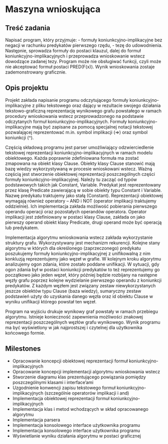 # Maszyna wnioskująca

## Treść zadania

Napisać program, który przyjmuje: - formuły koniunkcyjno-implikacyjne bez negacji w rachunku predykatów pierwszego rzędu, - tezę do udowodnienia. Następnie, sprowadza formuły do postaci klauzul, dalej do formuł koniunkcyjno-implikacyjnych i przeprowadza wnioskowanie wstecz dowodzące zadanej tezy. Program może nie obsługiwać funkcji, czyli może nie akceptować formuł postaci PRED(F(x)). Wynik wnioskowania zostaje zademonstrowany graficznie.

## Opis projektu

Projekt zakłada napisanie programu odczytującego formuły koniunkcyjno-implikacyjne z pliku tekstowego oraz dający w rezultacie swojego działania tekstowo-graficzną reprezentację wynikowego grafu powstałego w ramach procedury wnioskowania wstecz przeprowadzonego na podstawie odczytanych formuł koniunkcyjno-implikacyjnych. Formuły koniunkcyjno-implikacyjne mają być zapisane za pomocą specjalnej notacji tekstowej pozwalającej reprezentować m.in. symbol implikacji (=>) oraz symbol koniunkcji (^).

Częścią składową programu jest parser umożliwiający odzwierciedlenie tekstowej reprezentacji koniunkcyjno-implikacyjnych w ramach modelu obiektowego. Każda poprawnie zdefiniowana formuła ma zostać zmapowana na obiekt klasy Clause. Obiekty klasy Clause stanowić mają bazę wiedzy wykorzystywaną w procesie wnioskowani wstecz.
Ważną częścią jest stworzenie obiektowej reprezentacji poszczególnych części formuły koniunkcyjno-implikacyjnej. Należy tu zacząć od typów podstawowych takich jak Constant, Variable. Predykat jest reprezentowany przez klasę Predicate zawierającą w sobie obiekty typu Constant i Variable. Nazwę predykatu traktujemy jako stałą (Constant).
Reprezentacji obiektowej wymagają również operatory – AND i NOT (operator implikacji traktujemy oddzielnie). Ich implementacja zakłada możliwość pobierania pierwszego operandu operacji oraz pozostałych operandów operatora. Operator implikacji jest zdefiniowany w postaci klasy Clause, zakłada on jako pierwszy operand obiekt klasy Predicate, drugi operand może być operacją lub predykatem.

Implementacja algorytmu wnioskowania wstecz zakłada wykorzystanie struktury grafu. Wykorzystywany jest mechanizm rekurencji. Kolejne stany algorytmu w których dla określonego (zaprzeczonego) predykatu poszukujemy formuły koniunkcyjno-implikacyjnej z unifikowalną z nim konkluzją reprezentujemy jako węzeł w grafie. W kolejnym kroku algorytmu analizujemy ogon zdania, które zostało poddane unifikacji. W sytuacji, gdy ogon zdania był w postaci koniunkcji predykatów to też reprezentujemy go początkowo jako jeden węzeł, który później będzie rozbijany na następne węzły grafu poprzez kolejne wydzielanie pierwszego operandu z koniunkcji predykatów. Z każdym węzłem jest związany zestaw niewykorzystanych jeszcze obiektów typu Clause (baza wiedzy), sumaryczny zestaw podstawień użyty do uzyskania danego węzła oraz id obiektu Clause w wyniku unifikacji którego powstał ten węzeł.

Program na wyjściu drukuje wynikowy graf powstały w ramach przebiegu algorytmu. Istnieje konieczność zapewnienia możliwości znakowej reprezentacji poszczególnych węzłów grafu wynikowego. Wynik programu ma być wyświetlony w jak najprostszej i czytelnej dla użytkownika końcowego formie.

## Milestones

- Opracowanie koncepcji obiektowej reprezentacji formuł koniunkcyjno-implikacyjnych
- Opracowanie koncepcji implementacji algorytmu wnioskowania wstecz
- Stworzenie diagramu klas prezentującego powiązania pomiędzy poszczególnymi klasami i interface’ami
- Uzgodnienie konwencji zapisu tekstowego formuł koniunkcyjno-implikacyjnych (szczególnie operatorów implikacji i and)
- Implementacja obiektowej reprezentacji formuł koniunkcyjno-implikacyjnych
- Implementacja klas i metod wchodzących w skład opracowanego algorytmu
- Implementacja parsera
- Implementacja konsolowego interface użytkownika programu
- Implementacja konsolowego interface użytkownika programu
- Wyświetlanie wyniku działania algorytmu w postaci graficznej
